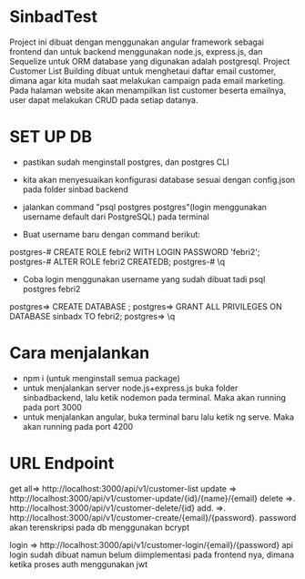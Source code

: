 # SinbadTest

Project ini dibuat dengan menggunakan angular framework sebagai frontend dan untuk backend menggunakan node.js, express.js, dan Sequelize untuk ORM
database yang digunakan adalah postgresql. Project Customer List Building dibuat untuk menghetaui daftar email customer, dimana agar kita mudah saat melakukan campaign pada email marketing. Pada halaman website akan menampilkan list customer beserta emailnya, user dapat melakukan CRUD pada setiap datanya. 

# SET UP DB 
  - pastikan sudah menginstall postgres, dan postgres CLI
  - kita akan menyesuaikan konfigurasi database sesuai dengan config.json pada folder sinbad backend
  - jalankan command "psql postgres postgres"(login menggunakan username default dari PostgreSQL) pada terminal 
  
  - Buat username baru dengan command berikut:

  postgres-# CREATE ROLE febri2 WITH LOGIN PASSWORD 'febri2';
  postgres-# ALTER ROLE febri2 CREATEDB;
  postgres-# \q

  - Coba login menggunakan username yang sudah dibuat tadi
    psql postgres febri2
  
  postgres=> CREATE DATABASE ;
  postgres=> GRANT ALL PRIVILEGES ON DATABASE sinbadx TO febri2;
  postgres=> \q
  
  # Cara menjalankan

  - npm i (untuk menginstall semua package)
  - untuk menjalankan server node.js+express.js buka folder sinbadbackend, lalu ketik nodemon pada terminal. Maka akan running pada port 3000
  - untuk menjalankan angular, buka terminal baru lalu ketik ng serve. Maka akan running pada port 4200

  # URL Endpoint 
  get all=>  http://localhost:3000/api/v1/customer-list 
  update =>  http://localhost:3000/api/v1/customer-update/{id}/{name}/{email}
  delete =>. http://localhost:3000/api/v1/customer-delete/{id}
  add.   =>. http://localhost:3000/api/v1/customer-create/{email}/{password}.  password akan terenskripsi pada db menggunakan bcrypt
  
  login  => http://localhost:3000/api/v1/customer-login/{email}/{password}    api login sudah dibuat namun belum diimplementasi pada frontend nya, dimana ketika                                                                                    proses auth menggunakan jwt 
                                                                                  
  




